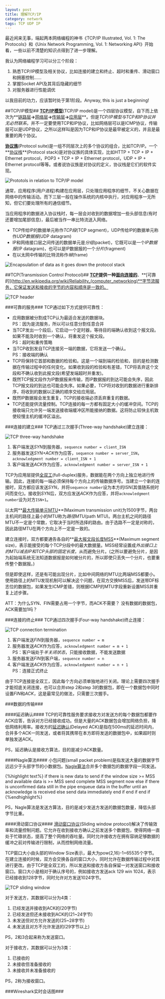 ```yaml
---
layout: post
title: 理解TCP/IP
category: network
tags: TCP UDP IP
---
```


最近闲来无事，端起两本网络编程的神书《TCP/IP Illustrated, Vol. 1: The Protocols》和《Unix Network Programming, Vol. 1: Networking API》开始看，一些以前不清楚的知识点得到了进一步理解。

我认为网络编程学习可以分三个阶段：

1. 熟悉TCP/IP模型及相关协议，比如连接的建立和终止、超时和重传、滑动窗口和拥塞控制……
2. 掌握Socket API及其背后隐藏的细节
3. 对服务器进行性能调优

以我目前的功力，应该暂时处于第1阶段。Anyway, this is just a beginning!

##TCP/IP模型##
**[TCP/IP模型](http://en.wikipedia.org/wiki/TCP/IP)**(TCP/IP model)是一个四层协议模型，自下而上依次为**[链路层](http://en.wikipedia.org/wiki/Link_layer)**->**[网络层](http://en.wikipedia.org/wiki/Internet_layer)**->**[传输层](http://en.wikipedia.org/wiki/Transport_layer)**->**[应用层](http://en.wikipedia.org/wiki/Application_layer)**。但是*TCP/IP模型与TCP和IP协议并无必然联系*，并不一定要使用TCP和IP协议，比如网络层可以是ICMP协议，传输层可以是UDP协议，之所以这样叫是因为TCP和IP协议是最早被定义的，并且是最重要的两个协议。

**[协议族](http://en.wikipedia.org/wiki/Internet_protocol_suite)**(Protocol suite)是一组不同层次上的多个协议的组合，比如TCP/IP。一个**[协议栈](http://en.wikipedia.org/wiki/Protocol_stack)**(Protocol stack)是对协议族的具体实现，比如HTTP + TCP + IP + Ethernet protocol，POP3 + TCP + IP + Ethernet protocol，UDP + IP + Ethernet protocol等等。或者说协议族是对协议的定义，协议栈是它们的软件实现。

![Prototols in relation to TCP/IP model](/images/protocols-in-relation-to-tcp-ip-model.png)

通常，应用程序(用户进程)构建在应用层，只处理应用程序的细节，不关心数据在网络中的传输活动。而下三层一般在操作系统的内核中执行，对应用程序一无所知，但它们要处理所有的通信细节。

当应用程序的数据进入协议栈时，每一层会对收到的数据增加一些头部信息(有时还要增加尾部信息)，最后被当作一串比特流送入网络。

* TCP传给IP的数据单元称作*TCP段*(TCP segment)，UDP传给IP的数据单元称作*UDP数据报*(UDP datagram)
* IP和网络接口层之间传送的数据单元是*分组*(packet)，它既可以是一个*IP数据报*(IP datagram)，也可以是IP数据报的一个*分片*(fragment)
* 在以太网中传输的比特流称作*幀*(frame)

![Encapsulation of data as it goes down the protocol stack](/images/protocol-stack-data-encapsulation.gif)

##TCP(Transmission Control Protocol)##
**[TCP](http://en.wikipedia.org/wiki/Transmission_Control_Protocol)**提供一种**[面向连接的](http://en.wikipedia.org/wiki/Connection-oriented_communication)**、**[可靠的](http://en.wikipedia.org/wiki/Reliability_(computer_networking)**字节流服务，它保证发送和接收的字节的内容和顺序是一致的。

![TCP header](/images/tcp-header.png)

###可靠的服务###
TCP通过如下方式提供可靠性：

* 应用数据被分割成TCP认为最适合发送的数据块。  
  PS：因为是流服务，所以可以任意分割任意合并
* 当TCP发出一个段后，它启动一个定时器，等待目的端确认收到这个报文段。如果不能及时收到一个确认，将重发这个报文段。  
  PS：超时和重传策略
* 当TCP收到发自TCP连接另一端的数据，它将发送一个确认。  
  PS：接收端的确认
* TCP将保持它首部和数据的检验和。这是一个端到端的检验和，目的是检测数据在传输过程中的任何变化。如果收到段的检验和有差错，TCP将丢弃这个文段和不确认收到此报文段(希望发端超时并重发)。
* 既然TCP报文段作为IP数据报来传输，而IP数据报的到达可能会失序，因此TCP报文段的到达也可能会失序。如果必要，TCP将对收到的数据进行重新排序，将收到的数据以正确的顺序交给应用层。
* 既然IP数据报会发生重复，TCP的接收端必须丢弃重复的数据。
* TCP还能提供流量控制。TCP连接的每一方都有固定大小的缓冲空间。TCP的接收端只允许另一端发送接收端缓冲区所能接纳的数据。这将防止较快主机致使较慢主机的缓冲区溢出。

###连接的建立###
TCP通过三次握手(Three-way handshake)建立连接：

![TCP three-way handshake](/images/tcp-three-way-handshake.gif)

1. 客户端发送*SYN*到服务器，`sequence number = client_ISN`
2. 服务器发送*SYN+ACK*作为应答，`sequence number = server_ISN`，`acknowledgment number = client_ISN + 1`
3. 客户端发送*ACK*作为应答，`acknowledgment number = server_ISN + 1`

TCP为应用层提供[全双工](http://en.wikipedia.org/wiki/Full-duplex#Full-duplex)(full-duplex)服务，数据能在两个方向上独立地进行传输。因此，连接的每一端必须保持每个方向上的传输数据序号。当建立一个新的连接时，双方都应该发送*SYN*，并将`sequence number`设为本方的ISN(其值随系统时间而变化)。接收到*SYN*后，双方应发送*ACK*作为应答，并将`acknowledgment number`设为对方`ISN+1`。

以太网**[最大传输单元MTU](http://en.wikipedia.org/wiki/Maximum_transmission_unit)**(Maximum transmission unit)为1500字节，两台主机间的路径上最小的MTU称为*路径MTU*(path MTU)。两台主机之间的路径MTU不一定是个常数，它取决于当时所选择的路由。由于选路不一定是对称的，因此路径MTU在两个方向上不一定是一致的。

建立连接时，双方都要通告各自的**[最大报文段长度MSS](http://en.wikipedia.org/wiki/Maximum_segment_size)**(Maximum segment size)，表示能接受的每个TCP分段中的最大数据量。MSS经常设置成*外出接口上的MTU减去IP和TCP头部的固定长度*，从而避免分片。(之所以要避免分片，是因为起始端系统无法知道数据报是如何被分片的，所以即使只丢失一个分片，也要重传整个数据报。)

但是即使这样，还是有可能出现分片，比如中间网络的MTU比两端MSS都要小。使用路径上的MTU发现机制可以解决这个问题，在双方交换MSS后，发送带DF标志位的数据包，如果发生ICMP差错，则根据ICMP的MTU字段重新设置MSS并重复上述步骤。


ATT：为什么SYN、FIN需要占用一个字节，而ACK不需要？
没有数据的数据包，ACK需要加1吗？

###连接的终止###
TCP通过四次握手(Four-way handshake)终止连接：

![TCP connection termination](/images/tcp-connection-termination.gif)

1. 客户端发送*FIN*到服务器，`sequence number = m`
2. 服务器发送*ACK*作为应答，`acknowledgment number = m + 1`  
   PS：客户端处于*半关闭状态*，只能接收数据，不能发送数据
3. 服务器发送*FIN*到客户端，`sequence number = n`
4. 客户端发送*ACK*作为应答，`acknowledgment number = n + 1`  
   PS：连接正式终止

由于TCP连接是全双工，因此每个方向必须单独地进行关闭。理论上需要四次握手才能彻底关闭连接，也可以合并step 2和step 3的数据包，即在一个数据包中同时设置*FIN*和*ACK*，这是最常见的做法，只需要三次握手。

###数据的传输###

####延迟确认####
TCP的可靠性服务要求接收方对发送方的每个数据包都要作ACK应答，告诉对方已经接收成功。但是大量的ACK数据包会增加网络负担，降低网络利用率。接收方的[延迟确认](http://en.wikipedia.org/wiki/TCP_delayed_acknowledgment)(Delayed ACK)是指在500ms的延迟时间内，合并多个ACK一同发送，或者将其携带在本方即将发送的数据包中，如果超时则单独发送ACK。

PS，延迟确认是接收方算法，目的是减少ACK数量。

####Nagle算法####
小包问题(small packet problem)是指发送大量的数据字节远远少于头部字节的小数据包。[Nagle算法](http://en.wikipedia.org/wiki/Nagle%27s_algorithm)合并多个数据包的数据字段一同发送。

{%highlight text%}
if there is new data to send
  if the window size >= MSS and available data is >= MSS
    send complete MSS segment now
  else
    if there is unconfirmed data still in the pipe
      enqueue data in the buffer until an acknowledge is received
    else
      send data immediately
    end if
  end if
end if
{%endhighlight%}

PS，Nagle算法是发送方算法，目的是减少发送方发送的数据包数量，降低头部字节比重。

####滑动窗口协议####
[滑动窗口协议](http://en.wikipedia.org/wiki/Sliding_window)(Sliding window protocol)解决了传输效率和流量控制问题。它允许在收到接收方确认之前发送多个数据包，使得网络一直处于忙碌状态，提高了整个网络的吞吐量。同时允许接收方在拥有容纳足够数据的缓冲之前对传输进行限制，从而控制网络流量。

TCP窗口大小由头部的Window Size表示，最大为pow(2,16)-1=65535个字节。在建立连接的时候，双方会交换各自的窗口大小，同时允许在数据传输过程中对其进行更改。由于TCP是全双工的，所以发送和接收方各自保留一对发送窗口和接收窗口。窗口大小是相对于确认序号的，例如接收方发送ack 129 win 1024，表示已经接收到128字节，同时允许对方发送1024字节。

![TCP sliding window](/images/tcp-sliding-window.gif)

对于发送方，其数据可以分为4类：

1. 已经发送并接收到ACK的(20字节)
2. 已经发送但还未接收到ACK的(21~24字节)
3. 未发送但对方允许发送的(25~28字节)
4. 未发送且对方不允许发送的(29字节以上)

PS，2和3合起来称为发送窗口。

对于接收方，其数据可以分为3类：

1. 已接收的
2. 未接收但准备接收的
3. 未接收并未准备接收的

PS，2称为接收窗口。

###Wireshark实时会话图###
